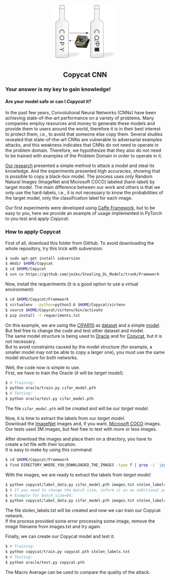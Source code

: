 <p align="center">
  <img src='./copycat.png' width='200'>
  
  <h2 align="center">Copycat CNN</h2>
  <h3>Your answer is my key to gain knowledge!</h3>
</p>

#### Are your model safe or can I _Copycat_ it?

In the past few years, Convolutional Neural Networks (CNNs) have been achieving state-of-the-art performance on a variety of problems.
Many companies employ resources and money to generate these models and provide them to users around the world, therefore it is in their best interest to protect them, i.e., to avoid that someone else copy them.
Several studies revealed that state-of-the-art CNNs are vulnerable to adversarial examples attacks, and this weakness indicates that CNNs do not need to operate in the problem domain.
Therefore, we hypothesize that they also do not need to be trained with examples of the Problem Domain in order to operate in it.

[Our research](https://github.com/jeiks/Stealing_DL_Models) presented a simple method to attack a model and steal its knowledge. And the experiments presented high accuracies, showing that is possible to copy a black-box model.
The process uses only Random Natural Images (ImageNet and Microsoft COCO) labeled (hard-label) by target model.
The main difference between our work and others is that we only use the hard-labels, i.e., it is not necessary to know the probabilities of the target model, only the classification label for each image.

Our first experiments were developed using [Caffe Framework](https://caffe.berkeleyvision.org/), but to be easy to you, here we provide an example of usage implemented in PyTorch to you test and apply _Copycat_.

### How to apply Copycat
First of all, download this folder from GitHub. To avoid downloading the whole repository, try this trick with subversion:
```sh
$ sudo apt-get install subversion
$ mkdir $HOME/Copycat
$ cd $HOME/Copycat
$ svn co https://github.com/jeiks/Stealing_DL_Models/trunk/Framework
```

Now, install the requeriments (it is a good option to use a virtual environment):
```sh
$ cd $HOME/Copycat/Framework
$ virtualenv --python=python3.6 $HOME/Copycat/virtenv
$ source $HOME/Copycat/virtenv/bin/activate
$ pip install -r requeriments.txt
```

On this example, we are using the [CIFAR10](https://www.cs.toronto.edu/~kriz/cifar.html) as [dataset](./oracle/cifar_data.py) and a simple [model](./oracle/model.py). <br>
But feel free to change the code and test other dataset and model. <br>
The same model structure is being used to [Oracle](./oracle/model.py) and for [Copycat](./copycat/model.py), but it is not necessary. <br>
But to avoid constraints caused by the model structure (for example, a smaller model may not be able to copy a larger one), you must use the same model structure for both networks.

Well, the code now is simple to use.<br>
First, we have to train the Oracle (it will be _target model_):
```sh
$ # Training:
$ python oracle/train.py cifar_model.pth
$ # Testing:
$ python oracle/test.py cifar_model.pth
```
The file `cifar_model.pth` will be created and will be our _target model_.

Now, it is time to extract the labels from our _target model_.<br>
Download the [ImageNet](http://www.image-net.org/) images and, if you want, [Microsoft COCO](https://cocodataset.org) images.<br>
Our tests used 3M images, but feel free to test with more or less images.

After download the images and place them on a directory, you have to create a _txt_ file with their location.<br>
It is easy to make by using this command:
```sh
$ cd $HOME/Copycat/Framework
$ find DIRECTORY_WHERE_YOU_DOWNLOADED_THE_IMAGES -type f | grep -i 'jpg\|jpeg\|png' > images.txt
```

With the images, we are ready to extract the labels from _target model_:
```sh
$ python copycat/label_data.py cifar_model.pth images.txt stolen_labels.txt
$ # If you need to change the batch size, inform it as an additional parameter.
$ # Example for batch_size=64:
$ python copycat/label_data.py cifar_model.pth images.txt stolen_labels.txt 64
```
The file stolen_labels.txt will be created and now we can train our Copycat network.<br>
If the process provided some error processing some image, remove the image filename from images.txt and try again.

Finally, we can create our Copycat model and test it:
```sh
$ # Training:
$ python copycat/train.py copycat.pth stolen_labels.txt
$ # Testing:
$ python oracle/test.py copycat.pth
```

The Macro Average can be used to compare the quality of the attack.
